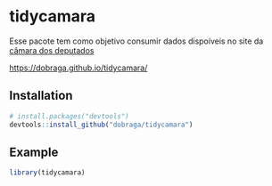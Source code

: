 
<!-- README.md is generated from README.Rmd. Please edit that file -->

# tidycamara

Esse pacote tem como objetivo consumir dados dispoíveis no site da
[câmara dos deputados](https://dadosabertos.camara.leg.br/)

<https://dobraga.github.io/tidycamara/>

## Installation

``` r
# install.packages("devtools")
devtools::install_github("dobraga/tidycamara")
```

## Example

``` r
library(tidycamara)
```

